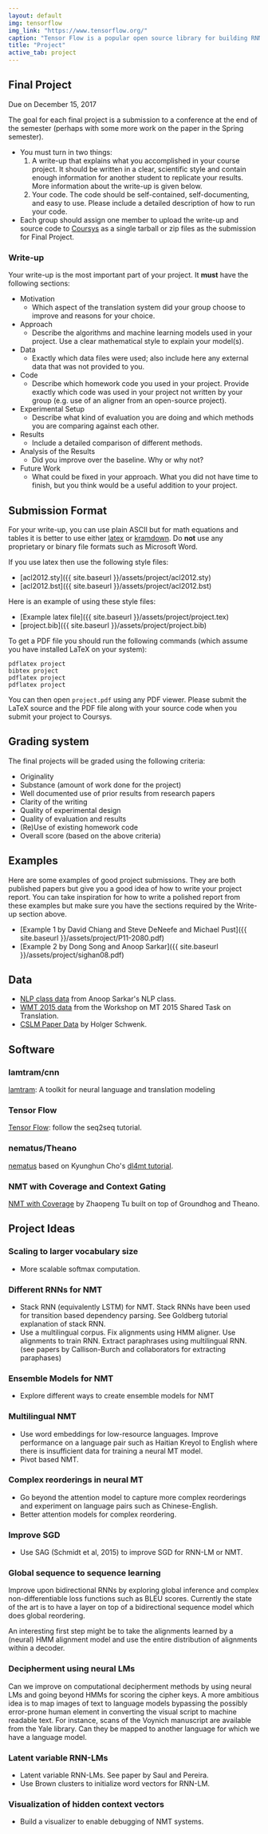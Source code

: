 ```yaml
---
layout: default
img: tensorflow
img_link: "https://www.tensorflow.org/"
caption: "Tensor Flow is a popular open source library for building RNNs (and other useful things)."
title: "Project"
active_tab: project
---
```


Final Project
-------------

<p class="text-muted">Due on December 15, 2017</p>

The goal for each final project is a submission to a conference at the end of the semester (perhaps with some more work on the paper in the Spring semester).

* You must turn in two things:
  1. A write-up that explains what you accomplished in your course project. It should be written in a clear, scientific style and contain enough information for another student to replicate your results. More information about the write-up is given below.
  1. Your code. The code should be self-contained, self-documenting, and easy to use. Please include a detailed description of how to run your code.
* Each group should assign one member to upload the write-up and source code to [Coursys](https://courses.cs.sfu.ca) as a single tarball or zip files as the submission for Final Project. 

### Write-up

Your write-up is the most important part of your project. It **must** have the following sections:

* Motivation 
    * Which aspect of the translation system did your group choose to improve and reasons for your choice.
* Approach 
    * Describe the algorithms and machine learning models used in your project. Use a clear mathematical style to explain your model(s).
* Data 
    * Exactly which data files were used; also include here any external data that was not provided to you.
* Code
    * Describe which homework code you used in your project. Provide exactly which code was used in your project not written by your group (e.g. use of an aligner from an open-source project).
* Experimental Setup
    * Describe what kind of evaluation you are doing and which methods you are comparing against each other.
* Results 
    * Include a detailed comparison of different methods.
* Analysis of the Results
    * Did you improve over the baseline. Why or why not?
* Future Work
    * What could be fixed in your approach. What you did not have time to finish, but you think would be a useful addition to your project.

## Submission Format

For your write-up, you can use plain ASCII but for math equations
and tables it is better to use either
[latex](http://www.latex-project.org/) or
[kramdown](https://github.com/gettalong/kramdown).  Do __not__ use
any proprietary or binary file formats such as Microsoft Word.

If you use latex then use the following style files:

* [acl2012.sty]({{ site.baseurl }}/assets/project/acl2012.sty)
* [acl2012.bst]({{ site.baseurl }}/assets/project/acl2012.bst)

Here is an example of using these style files:

* [Example latex file]({{ site.baseurl }}/assets/project/project.tex)
* [project.bib]({{ site.baseurl }}/assets/project/project.bib)

To get a PDF file you should run the following commands (which assume you have installed LaTeX on your system):

    pdflatex project
    bibtex project
    pdflatex project
    pdflatex project

You can then open `project.pdf` using any PDF viewer. Please submit
the LaTeX source and the PDF file along with your source code when
you submit your project to Coursys.

## Grading system

The final projects will be graded using the following criteria:

* Originality 
* Substance (amount of work done for the project)
* Well documented use of prior results from research papers
* Clarity of the writing
* Quality of experimental design
* Quality of evaluation and results
* (Re)Use of existing homework code
* Overall score (based on the above criteria)

## Examples

Here are some examples of good project submissions. They are both published papers but give you a good idea of 
how to write your project report. You can take inspiration for how to write a polished report from these
examples but make sure you have the sections required by the Write-up section above.

* [Example 1 by David Chiang and Steve DeNeefe and Michael Pust]({{ site.baseurl }}/assets/project/P11-2080.pdf)
* [Example 2 by Dong Song and Anoop Sarkar]({{ site.baseurl }}/assets/project/sighan08.pdf)

## Data

* [NLP class data](http://anoopsarkar.github.io/nlp-class/project.html) from Anoop Sarkar's NLP class.
* [WMT 2015 data](http://www.statmt.org/wmt15/) from the Workshop on MT 2015 Shared Task on Translation.
* [CSLM Paper Data](http://www-lium.univ-lemans.fr/~schwenk/cslm_joint_paper/) by Holger Schwenk.

## Software

### lamtram/cnn

[lamtram](https://github.com/neubig/lamtram): A toolkit for neural language and translation modeling

### Tensor Flow

[Tensor Flow](https://www.tensorflow.org/): follow the seq2seq tutorial.

### nematus/Theano

[nematus](https://github.com/rsennrich/nematus) based on Kyunghun Cho's [dl4mt tutorial](https://github.com/nyu-dl/dl4mt-tutorial).

### NMT with Coverage and Context Gating

[NMT with Coverage](https://github.com/tuzhaopeng/NMT) by Zhaopeng Tu built on top of Groundhog and Theano.

## Project Ideas

### Scaling to larger vocabulary size

* More scalable softmax computation.

### Different RNNs for NMT

* Stack RNN (equivalently LSTM) for NMT. Stack RNNs have been used for transition based dependency parsing. See Goldberg tutorial explanation of stack RNN.
* Use a multilingual corpus. Fix alignments using HMM aligner. Use alignments to train RNN. Extract paraphrases using multilingual RNN. (see papers by Callison-Burch and collaborators for extracting paraphases)

### Ensemble Models for NMT

* Explore different ways to create ensemble models for NMT

### Multilingual NMT

* Use word embeddings for low-resource languages. Improve performance on a language pair such as Haitian Kreyol to English where there is insufficient data for training a neural MT model.
* Pivot based NMT.

### Complex reorderings in neural MT

* Go beyond the attention model to capture more complex reorderings and experiment on language pairs such as Chinese-English.
* Better attention models for complex reordering.

### Improve SGD

* Use SAG (Schmidt et al, 2015) to improve SGD for RNN-LM or NMT.

### Global sequence to sequence learning

Improve upon bidirectional RNNs by exploring global inference and complex non-differentiable loss functions such as BLEU scores. Currently the state of the art is to have a layer on top of a bidirectional sequence model which does global reordering.

An interesting first step might be to take the alignments learned by a (neural) HMM alignment model and use the entire distribution of alignments within a decoder.

### Decipherment using neural LMs

Can we improve on computational decipherment methods by using neural LMs and going beyond HMMs for scoring the cipher keys.
A more ambitious idea is to map images of text to language models bypassing the possibly error-prone human element in converting
the visual script to machine readable text. For instance, scans of the Voynich manuscript are available from the Yale library.
Can they be mapped to another language for which we have a language model.

### Latent variable RNN-LMs

* Latent variable RNN-LMs. See paper by Saul and Pereira.
* Use Brown clusters to initialize word vectors for RNN-LM.

### Visualization of hidden context vectors

* Build a visualizer to enable debugging of NMT systems.

